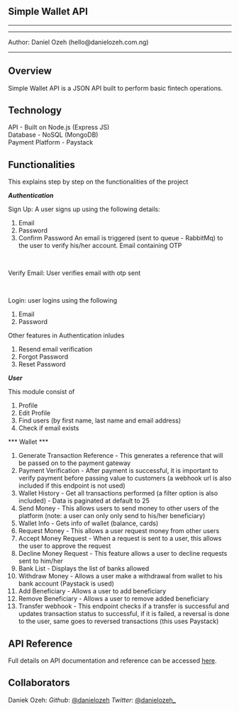 <h2> Simple Wallet API </h2>

<hr><hr>
<p> Author: Daniel Ozeh (hello@danielozeh.com.ng) </p>
<hr>

## Overview
Simple Wallet API is a JSON API built to perform basic fintech operations.

## Technology
API - Built on Node.js (Express JS) <br>
Database - NoSQL (MongoDB) <br>
Payment Platform - Paystack <br>

## Functionalities
This explains step by step on the functionalities of the project

***Authentication***

Sign Up: A user signs up using the following details:
1. Email
2. Password
3. Confirm Password
An email is triggered (sent to queue - RabbitMq) to the user to verify his/her account. Email containing OTP
<br>

Verify Email: User verifies email with otp sent

<br>

Login: user logins using the following
1. Email
2. Password

Other features in Authentication inludes
1. Resend email verification
2. Forgot Password
3. Reset Password

***User***

This module consist of 
1. Profile
2. Edit Profile
3. Find users (by first name, last name and email address)
4. Check if email exists

*** Wallet ***
1. Generate Transaction Reference - This generates a reference that will be passed on to the payment gateway
2. Payment Verification - After payment is successful, it is important to verify payment before passing value to customers (a webhook url is also included if this endpoint is not used)
3. Wallet History - Get all transactions performed (a filter option is also included) - Data is paginated at default to 25
4. Send Money - This allows users to send money to other users of the platform (note: a user can only only send to his/her beneficiary)
5. Wallet Info - Gets info of wallet (balance, cards)
6. Request Money - This allows a user request money from other users
7. Accept Money Request - When a request is sent to a user, this allows the user to approve the request
8. Decline Money Request - This feature allows a user to decline requests sent to him/her
9. Bank List - Displays the list of banks allowed
10. Withdraw Money - Allows a user make a withdrawal from wallet to his bank account (Paystack is used)
11. Add Beneficiary - Allows a user to add beneficiary 
12. Remove Beneficiary - Allows a user to remove added beneficiary
13. Transfer webhook - This endpoint checks if a transfer is successful and updates transaction status to successful, if it is failed, a reversal is done to the user, same goes to reversed transactions (this uses Paystack)


## API Reference
Full details on API documentation and reference can be accessed [here](https://documenter.getpostman.com/view/6890514/Uz5NjDe6).

## Collaborators
Daniek Ozeh:
*Github*: [@danielozeh](https://github.com/danielozeh)
*Twitter*: [@danielozeh_](https://twitter.com/danielozeh_)